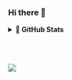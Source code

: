 ### Hi there 👋

<details>
    <summary><b>🔭 GitHub Stats</b></summary>

<br>

![Ehsan's GitHub stats](https://github-readme-stats.vercel.app/api?username=ehsansajadi&theme=dracula&show_icons=true)

![Top Langs](https://github-readme-stats.vercel.app/api/top-langs/?username=ehsansajadi&theme=dracula)


</details>

<br><br>

[![](https://img.shields.io/badge/-gmail-lightgray?style=for-the-badge&logo=gmail)](mailto:e.sajadi1379@gmail.com@gmail.com)
